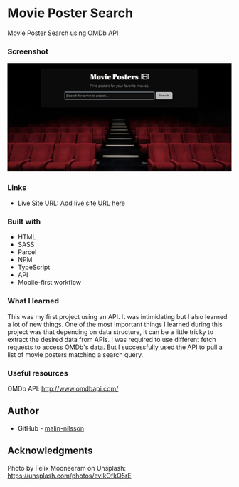 # Movie Poster Search
Movie Poster Search using OMDb API

### Screenshot

![](src/assets/screenshot.jpg)


### Links

- Live Site URL: [Add live site URL here](https://your-live-site-url.com)

### Built with

- HTML
- SASS
- Parcel
- NPM
- TypeScript
- API
- Mobile-first workflow

### What I learned
This was my first project using an API. It was intimidating but I also learned a lot of new things. One of the most important things I learned during this project was that depending on data structure, it can be a little tricky to extract the desired data from APIs. I was required to use different fetch requests to access OMDb's data. But I successfully used the API to pull a list of movie posters matching a search query.

### Useful resources
OMDb API:
http://www.omdbapi.com/

## Author

- GitHub - [malin-nilsson](https://github.com/malin-nilsson)


## Acknowledgments
Photo by Felix Mooneeram on Unsplash:
https://unsplash.com/photos/evlkOfkQ5rE
  


